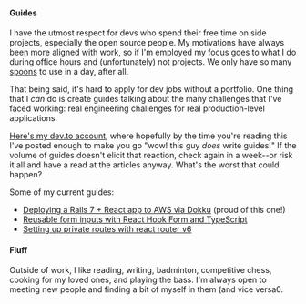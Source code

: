 #### Guides

I have the utmost respect for devs who spend their free time on side projects, especially the open source people. My motivations have always been more aligned with work, so if I'm employed my focus goes to what I do during office hours and (unfortunately) not projects. We only have so many [spoons](https://en.wikipedia.org/wiki/Spoon_theory) to use in a day, after all.

That being said, it's hard to apply for dev jobs without a portfolio. One thing that I _can_ do is create guides talking about the many challenges that I've faced working: real engineering challenges for real production-level applications.

[Here's my dev.to account](https://dev.to/kirby_aguilar), where hopefully by the time you're reading this I've posted enough to make you go "wow! this guy _does_ write guides!" If the volume of guides doesn't elicit that reaction, check again in a week--or risk it all and have a read at the articles anyway. What's the worst that could happen?

Some of my current guides:

- [Deploying a Rails 7 + React app to AWS via Dokku](https://dev.to/kirbyaguilar/deploying-a-rails-7-react-app-to-aws-via-dokku-51kl) (proud of this one!)
- [Reusable form inputs with React Hook Form and TypeScript](https://dev.to/kirby_aguilar/reusable-form-inputs-with-react-hook-form-and-typescript-naj)
- [Setting up private routes with react router v6](https://dev.to/kirby_aguilar/setting-up-private-routes-with-react-router-v6-527l)

#### Fluff

Outside of work, I like reading, writing, badminton, competitive chess, cooking for my loved ones, and playing the bass. I'm always open to meeting new people and finding a bit of myself in them (and vice versa0.
